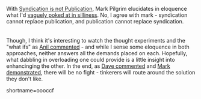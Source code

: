 With <a href="http://diveintomark.org/archives/2002/11/26.html#syndication_is_not_publication">Syndication is not Publication</a>, Mark Pilgrim elucidates in eloquence what I'd <a href="http://www.decafbad.com/news_archives/000331.phtml">vaguely poked at in silliness</a>.  No, I agree with mark - syndication cannot replace publication, and publication cannot replace syndication.  
<br /><br />
Though, I think it's interesting to watch the thought experiments and the "what ifs" as <a href="http://www.decafbad.com/news_archives/000331.phtml#comments">Anil commented</a> - and while I sense some eloquence in both approaches, neither answers all the demands placed on each.  Hopefully, what dabbling in overloading one could provide is a little insight into enhancinging the other. In the end, as <a href="http://www.decafbad.com/news_archives/000331.phtml#comments">Dave commented</a> and <a href="http://diveintomark.org/archives/2002/11/26.html#the_rebellion_will_be_syndicated">Mark demonstrated</a>, there will be no fight - tinkerers will route around the solution they don't like.
<!--more-->
shortname=oooccf
